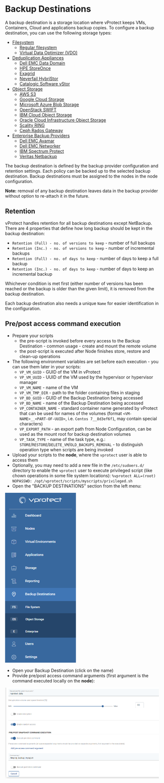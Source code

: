 # Backup Destinations

A backup destination is a storage location where vProtect keeps VMs, Containers, Cloud and applications backup copies. To configure a backup destination, you can use the following storage types:

* [Filesystem](filesystem/)
  * [Regular filesystem](filesystem/regular-filesystem.md)
  * [Virtual Data Optimizer \(VDO\)](filesystem/virtual-data-optimizer-vdo.md)
* [Deduplication Appliances](deduplication-appliances/)
  * [Dell EMC Data Domain](deduplication-appliances/dell-emc-data-domain.md)
  * [HPE StoreOnce](deduplication-appliances/hpe-storeonce.md)
  * [Exagrid](deduplication-appliances/exagrid.md)
  * [Neverfail HybriStor](deduplication-appliances/neverfail-hybristor.md)
  * [Catalogic Software vStor](deduplication-appliances/catalogic-software-vstor.md)
* [Object Storage](object-storage/)
  * [AWS S3](object-storage/aws-s3-or-s3-compatible.md)
  * [Google Cloud Storage](object-storage/google-cloud-storage.md)
  * [Microsoft Azure Blob Storage](object-storage/microsoft-azure-blob-storage.md)
  * [OpenStack SWIFT](object-storage/openstack-swift.md)
  * [IBM Cloud Object Storage](object-storage/ibm-cloud-object-storage.md)
  * [Oracle Cloud Infrastructure Object Storage](object-storage/oracle-cloud-infrastructure-object-storage.md)
  * [Scality RING](object-storage/scality-ring.md)
  * [Ceph Rados Gateway](object-storage/ceph-rados-gateway.md)
* [Enterprise Backup Providers](enterprise-backup-providers/)
  * [Dell EMC Avamar](enterprise-backup-providers/dell-emc-avamar.md)
  * [Dell EMC Networker](enterprise-backup-providers/dell-emc-networker.md)
  * [IBM Spectrum Protect](enterprise-backup-providers/ibm-spectrum-protect.md)
  * [Veritas Netbackup](enterprise-backup-providers/veritas-netbackup.md)

The backup destination is defined by the backup provider configuration and retention settings. Each policy can be backed up to the selected backup destination. Backup destinations must be assigned to the nodes in the node configuration.

**Note:** removal of any backup destination leaves data in the backup provider without option to re-attach it in the future.

## Retention

vProtect handles retention for all backup destinations except NetBackup. There are 4 properties that define how long backup should be kept in the backup destination:

* `Retention (Full) - no. of versions to keep` - number of full backups
* `Retention (Inc.) - no. of versions to keep` - number of incremental backups
* `Retention (Full) - no. of days to keep` - number of days to keep a full backup
* `Retention (Inc.) - no. of days to keep` - number of days to keep an incremental backup

Whichever condition is met first \(either number of versions has been reached or the backup is older than the given limit\), it is removed from the backup destination.

Each backup destination also needs a unique `Name` for easier identification in the configuration.

## Pre/post access command execution

* Prepare your scripts
  * the pre-script is invoked before every access to the Backup Destination - common usage - create and mount the remote volume
  * the post-script is executed after Node finishes store, restore and clean-up operations
* The following environment variables are set before each execution - you can use them later in your scripts:
  * `VP_VM_GUID` - GUID of the VM in vProtect
  * `VP_VM_UUID` - UUID of the VM used by the hypervisor or hypervisor manager
  * `VP_VM_NAME` - name of the VM
  * `VP_VM_TMP_DIR` - path to the folder containing files in staging
  * `VP_BD_GUID` - GUID of the Backup Destination being accessed
  * `VP_BD_NAME` - name of the Backup Destination being accessed
  * `VP_CONTAINER_NAME` - standard container name generated by vProtect that can be used for names of the volumes \(format `<VM-NAME>__<PART-OF-UUID>`, i.e. `Centos 7__8d3ef6f1`, may contain special characters\)
  * `VP_EXPORT_PATH` - an export path from Node Configuration, can be used as the mount root for backup destination volumes
  * `VP_TASK_TYPE` - name of the task type, e.g.: `STORE`/`RESTORE`/`DELETE_VM`/`OLD_BACKUPS_REMOVAL` - to distinguish operation type when scripts are being invoked
* Upload your scripts to the **node**, where the `vprotect` user is able to access them
* Optionally, you may need to add a new file in the `/etc/sudoers.d/` directory to enable the `vprotect` user to execute privileged script \(like chown operations in some file system locations\): `%vprotect ALL=(root) NOPASSWD: /opt/vprotect/scripts/myscripts/privileged.sh`
* Open the "BACKUP DESTINATIONS" section from the left menu:

![](../../.gitbook/assets/menu-backup-destinations.png)

* Open your Backup Destination \(click on the name\)
* Provide pre/post access command arguments \(first argument is the command executed locally on the **node**\):

![](../../.gitbook/assets/backup-destinations-pre-post.png)

